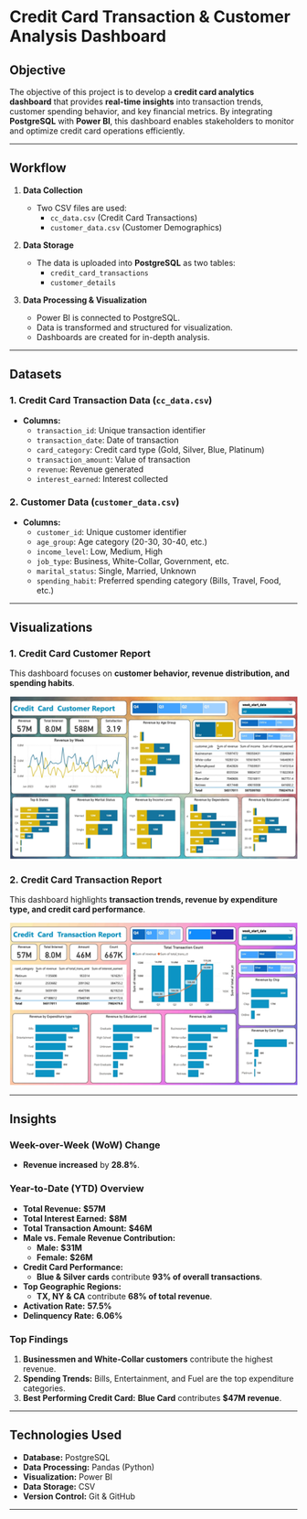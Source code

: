 # **Credit Card Transaction & Customer Analysis Dashboard**

## **Objective**
The objective of this project is to develop a **credit card analytics dashboard** that provides **real-time insights** into transaction trends, customer spending behavior, and key financial metrics. By integrating **PostgreSQL** with **Power BI**, this dashboard enables stakeholders to monitor and optimize credit card operations efficiently.

---

## **Workflow**
1. **Data Collection**
   - Two CSV files are used:
     - `cc_data.csv` (Credit Card Transactions)
     - `customer_data.csv` (Customer Demographics)

2. **Data Storage**
   - The data is uploaded into **PostgreSQL** as two tables:
     - `credit_card_transactions`
     - `customer_details`

3. **Data Processing & Visualization**
   - Power BI is connected to PostgreSQL.
   - Data is transformed and structured for visualization.
   - Dashboards are created for in-depth analysis.

---

## **Datasets**
### **1. Credit Card Transaction Data (`cc_data.csv`)**
- **Columns:**
  - `transaction_id`: Unique transaction identifier  
  - `transaction_date`: Date of transaction  
  - `card_category`: Credit card type (Gold, Silver, Blue, Platinum)  
  - `transaction_amount`: Value of transaction  
  - `revenue`: Revenue generated  
  - `interest_earned`: Interest collected  

### **2. Customer Data (`customer_data.csv`)**
- **Columns:**
  - `customer_id`: Unique customer identifier  
  - `age_group`: Age category (20-30, 30-40, etc.)  
  - `income_level`: Low, Medium, High  
  - `job_type`: Business, White-Collar, Government, etc.  
  - `marital_status`: Single, Married, Unknown  
  - `spending_habit`: Preferred spending category (Bills, Travel, Food, etc.)  

---

## **Visualizations**
### **1. Credit Card Customer Report**
This dashboard focuses on **customer behavior, revenue distribution, and spending habits**.

![Customer Report](Customer_report.jpeg)

### **2. Credit Card Transaction Report**
This dashboard highlights **transaction trends, revenue by expenditure type, and credit card performance**.

![Transaction Report](Transaction_Report.jpeg)

---

## **Insights**
### **Week-over-Week (WoW) Change**
- **Revenue increased** by **28.8%**.

### **Year-to-Date (YTD) Overview**
- **Total Revenue:** **$57M**  
- **Total Interest Earned:** **$8M**  
- **Total Transaction Amount:** **$46M**  
- **Male vs. Female Revenue Contribution:**  
  - **Male:** **$31M**  
  - **Female:** **$26M**  
- **Credit Card Performance:**  
  - **Blue & Silver cards** contribute **93% of overall transactions**.
- **Top Geographic Regions:**  
  - **TX, NY & CA** contribute **68% of total revenue**.
- **Activation Rate:** **57.5%**  
- **Delinquency Rate:** **6.06%**

### **Top Findings**
1. **Businessmen and White-Collar customers** contribute the highest revenue.  
2. **Spending Trends:** Bills, Entertainment, and Fuel are the top expenditure categories.  
3. **Best Performing Credit Card:** **Blue Card** contributes **$47M revenue**.

---

## **Technologies Used**
- **Database:** PostgreSQL  
- **Data Processing:** Pandas (Python)  
- **Visualization:** Power BI  
- **Data Storage:** CSV  
- **Version Control:** Git & GitHub  

---

